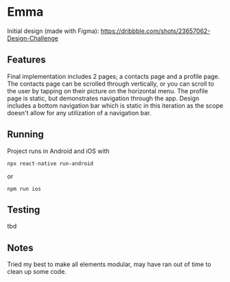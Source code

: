 # Emma
Initial design (made with Figma): https://dribbble.com/shots/23657062-Design-Challenge

## Features 
Final implementation includes 2 pages; a contacts page and a profile page. 
The contacts page can be scrolled through vertically, or you can scroll to the user by tapping on their picture on the horizontal menu. 
The profile page is static, but demonstrates navigation through the app.
Design includes a bottom navigation bar which is static in this iteration as the scope doesn't allow for any utilization of a navigation bar.

## Running 
Project runs in Android and iOS with 
```
npx react-native run-android
```
or
```
npm run ios
```

## Testing 
tbd

## Notes
Tried my best to make all elements modular, may have ran out of time to clean up some code.
